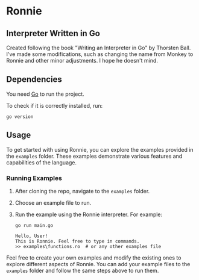 # Ronnie

## Interpreter Written in Go

Created following the book "Writing an Interpreter in Go" by Thorsten Ball. I've made some modifications, such as changing the name from Monkey to Ronnie and other minor adjustments. I hope he doesn't mind.

## Dependencies

You need [Go](https://go.dev/dl/) to run the project.

To check if it is correctly installed, run:

```
go version
```

## Usage

To get started with using Ronnie, you can explore the examples provided in the `examples` folder. These examples demonstrate various features and capabilities of the language.

### Running Examples

1. After cloning  the repo, navigate to the `examples` folder.

2. Choose an example file to run.

3. Run the example using the Ronnie interpreter. For example:

    ```
    go run main.go
    ```
    ```
    Hello, User!
    This is Ronnie. Feel free to type in commands.
    >> examples\functions.ro  # or any other examples file
    ```


Feel free to create your own examples and modify the existing ones to explore different aspects of Ronnie. You can add your example files to the `examples` folder and follow the same steps above to run them.
